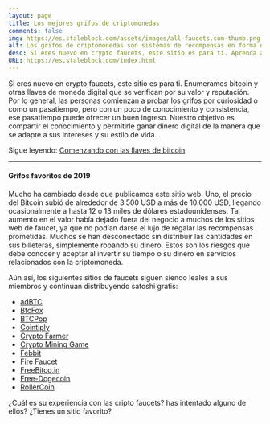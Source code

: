 ```yaml
---
layout: page
title: Los mejores grifos de criptomonedas
comments: false
img: https://es.staleblock.com/assets/images/all-faucets.com-thumb.png
alt: Los grifos de criptomonedas son sistemas de recompensas en forma de un sitio web o una aplicación que dispensan monedas gratis.
desc: Si eres nuevo en crypto faucets, este sitio es para ti. Aprenda a maximizar el valor de su tiempo y esfuerzo mientras reclama desde sitios de grifos de bitcoin gratuitos.
URL: https://es.staleblock.com/index.html
---
```

<link rel="stylesheet" href="https://cdnjs.cloudflare.com/ajax/libs/normalize/5.0.0/normalize.min.css">

Si eres nuevo en crypto faucets, este sitio es para ti. Enumeramos bitcoin y otras llaves de moneda digital que se verifican por su valor y reputación. Por lo general, las personas comienzan a probar los grifos por curiosidad o como un pasatiempo, pero con un poco de conocimiento y consistencia, ese pasatiempo puede ofrecer un buen ingreso. Nuestro objetivo es compartir el conocimiento y permitirle ganar dinero digital de la manera que se adapte a sus intereses y su estilo de vida.

Sigue leyendo: <a href="https://es.staleblock.com/daily/2019/12/12/index.html">Comenzando con las llaves de bitcoin</a>.

---
#### Grifos favoritos de 2019

Mucho ha cambiado desde que publicamos este sitio web. Uno, el precio del Bitcoin subió de alrededor de 3.500 USD a más de 10.000 USD, llegando ocasionalmente a hasta 12 o 13 miles de dólares estadounidenses. Tal aumento en el valor había dejado fuera del negocio a muchos de los sitios web de faucet, ya que no podían darse el lujo de regalar las recompensas prometidas. Muchos se han desconectado sin distribuir las cantidades en sus billeteras, simplemente robando su dinero. Estos son los riesgos que debe conocer y aceptar al invertir su tiempo o su dinero en servicios relacionados con la criptomoneda.

Aún así, los siguientes sitios de faucets siguen siendo leales a sus miembros y continúan distribuyendo satoshi gratis:

- <a href="http://bit.ly/www-adbtc" target="_blank">adBTC</a>
- <a href="http://bit.ly/www-btcfox" target="_blank">BtcFox</a>
- <a href="http://bit.ly/www-btcpop" target="_blank">BTCPop</a>
- <a href="http://bit.ly/www-cointiply" target="_blank">Cointiply</a>
- <a href="http://bit.ly/www-cryptofarmer" target="_blank">Crypto Farmer</a>
- <a href="http://bit.ly/www-cryptomininggame" target="_blank">Crypto Mining Game</a>
- <a href="http://bit.ly/www-febbit" target="_blank">Febbit</a>
- <a href="http://bit.ly/www-firefaucet" target="_blank">Fire Faucet</a>
- <a href="http://bit.ly/www-freebitcoin" target="_blank">FreeBitco.in</a>
- <a href="http://bit.ly/www-free-dogecoin" target="_blank">Free-Dogecoin</a>
- <a href="http://bit.ly/www-rollercoin" target="_blank">RollerCoin</a>

¿Cuál es su experiencia con las cripto faucets? has intentado alguno de ellos? ¿Tienes un sitio favorito?

<div id="commento"></div>
<script src="https://cdn.commento.io/js/commento.js"></script>
